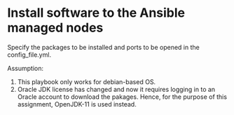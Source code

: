 # Install software to the Ansible managed nodes

Specify the packages to be installed and ports to be opened in the config_file.yml.

Assumption: 
1) This playbook only works for debian-based OS.
2) Oracle JDK license has changed and now it requires logging in to an Oracle account to download the pakages. Hence, for the purpose of this assignment, OpenJDK-11 is used instead.
